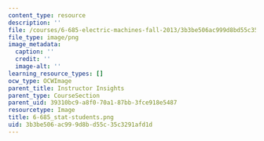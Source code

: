 ```yaml
---
content_type: resource
description: ''
file: /courses/6-685-electric-machines-fall-2013/3b3be506ac999d8bd55c35c3291afd1d_6-685_stat-students.png
file_type: image/png
image_metadata:
  caption: ''
  credit: ''
  image-alt: ''
learning_resource_types: []
ocw_type: OCWImage
parent_title: Instructor Insights
parent_type: CourseSection
parent_uid: 39310bc9-a8f0-70a1-87bb-3fce918e5487
resourcetype: Image
title: 6-685_stat-students.png
uid: 3b3be506-ac99-9d8b-d55c-35c3291afd1d
---
```

